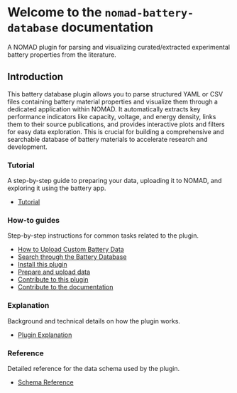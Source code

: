 # Welcome to the `nomad-battery-database` documentation

A NOMAD plugin for parsing and visualizing curated/extracted experimental battery properties from the literature.

## Introduction

This battery database plugin allows you to parse structured YAML or CSV files containing battery material properties and visualize them through a dedicated application within NOMAD. It automatically extracts key performance indicators like capacity, voltage, and energy density, links them to their source publications, and provides interactive plots and filters for easy data exploration. This is crucial for building a comprehensive and searchable database of battery materials to accelerate research and development.

### Tutorial

A step-by-step guide to preparing your data, uploading it to NOMAD, and exploring it using the battery app.

- [Tutorial](tutorial/tutorial.md)

### How-to guides

Step-by-step instructions for common tasks related to the plugin.

- [How to Upload Custom Battery Data](how_to/how_to_add_own_batterydata.md)
- [Search through the Battery Database](how_to/search_data_in_app.md)
- [Install this plugin](how_to/install_this_plugin.md)
- [Prepare and upload data](how_to/use_this_plugin.md)
- [Contribute to this plugin](how_to/contribute_to_this_plugin.md)
- [Contribute to the documentation](how_to/contribute_to_the_documentation.md)

### Explanation

Background and technical details on how the plugin works.

- [Plugin Explanation](explanation/explanation.md)

### Reference

Detailed reference for the data schema used by the plugin.

- [Schema Reference](reference/references.md)
